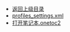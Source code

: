 - [返回上级目录](../)
- [profiles_settings.xml](计算机/人工智能/机器视觉/项目学习法/人脸识别/.idea/inspectionProfiles/profiles_settings.xml)
- [打开笔记本.onetoc2](计算机/人工智能/机器视觉/项目学习法/人脸识别/.idea/inspectionProfiles/打开笔记本.onetoc2)
